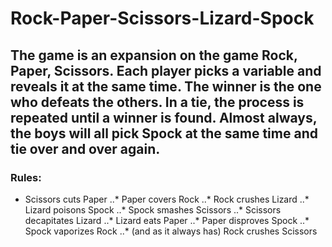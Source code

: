 # Rock-Paper-Scissors-Lizard-Spock
## The game is an expansion on the game Rock, Paper, Scissors. Each player picks a variable and reveals it at the same time. The winner is the one who defeats the others. In a tie, the process is repeated until a winner is found. Almost always, the boys will all pick Spock at the same time and tie over and over again.
### Rules: 
* Scissors cuts Paper
..* Paper covers Rock
..* Rock crushes Lizard
..* Lizard poisons Spock
..* Spock smashes Scissors
..* Scissors decapitates Lizard
..* Lizard eats Paper
..* Paper disproves Spock
..* Spock vaporizes Rock
..* (and as it always has) Rock crushes Scissors
